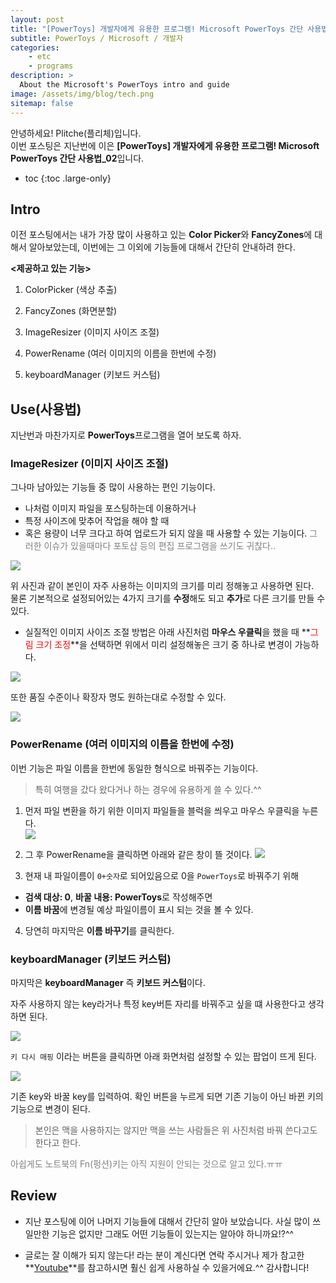 ```yaml
---
layout: post
title: "[PowerToys] 개발자에게 유용한 프로그램! Microsoft PowerToys 간단 사용법_02"
subtitle: PowerToys / Microsoft / 개발자
categories:
    - etc
    - programs
description: >
  About the Microsoft's PowerToys intro and guide
image: /assets/img/blog/tech.png
sitemap: false
---
```


안녕하세요! Plitche(플리체)입니다.  
이번 포스팅은 지난번에 이은 **[PowerToys] 개발자에게 유용한 프로그램! Microsoft PowerToys 간단 사용법_02**입니다.  

* toc
{:toc .large-only}

## Intro
이전 포스팅에서는 내가 가장 많이 사용하고 있는 **Color Picker**와 **FancyZones**에 대해서 알아보았는데, 이번에는 그 이외에 기능들에 대해서 간단히 안내하려 한다.  

**\<제공하고 있는 기능\>**
1. ColorPicker (색상 추출)

2. FancyZones (화면분할)

3. ImageResizer (이미지 사이즈 조절)

4. PowerRename (여러 이미지의 이름을 한번에 수정)

5. keyboardManager (키보드 커스텀)

## Use(사용법)
지난번과 마찬가지로 **PowerToys**프로그램을 열어 보도록 하자.

### ImageResizer (이미지 사이즈 조절)
그나마 남아있는 기능들 중 많이 사용하는 편인 기능이다.  

* 나처럼 이미지 파일을 포스팅하는데 이용하거나
* 특정 사이즈에 맞추어 작업을 해야 할 때
* 혹은 용량이 너무 크다고 하여 업로드가 되지 않을 때 사용할 수 있는 기능이다.
<font color="gray">그러한 이슈가 있을때마다 포토샵 등의 편집 프로그램을 쓰기도 귀찮다..</font>

![](/assets/post/etc/20210418_02/01.jpg)  

위 사진과 같이 본인이 자주 사용하는 이미지의 크기를 미리 정해놓고 사용하면 된다.  
물론 기본적으로 설정되어있는 4가지 크기를 **수정**해도 되고 **추가**로 다른 크기를 만들 수 있다.  

* 실질적인 이미지 사이즈 조절 방법은 아래 사진처럼 **마우스 우클릭**을 했을 때 **<font color="red">그림 크기 조정</font>**을 선택하면 위에서 미리 설정해놓은 크기 중 하나로 변경이 가능하다.  

![](/assets/post/etc/20210418_02/02.jpg)  

또한 품질 수준이나 확장자 명도 원하는대로 수정할 수 있다.  

![](/assets/post/etc/20210418_02/03.jpg)  

### PowerRename (여러 이미지의 이름을 한번에 수정)
이번 기능은 파일 이름을 한번에 동일한 형식으로 바꿔주는 기능이다.  

> 특히 여행을 갔다 왔다거나 하는 경우에 유용하게 쓸 수 있다.^^  

1. 먼저 파일 변환을 하기 위한 이미지 파일들을 블럭을 씌우고 마우스 우클릭을 누른다.  
![](/assets/post/etc/20210418_02/05.jpg)  

2. 그 후 PowerRename을 클릭하면 아래와 같은 창이 뜰 것이다.
![](/assets/post/etc/20210418_02/06.jpg)  

3. 현재 내 파일이름이 `0+숫자`로 되어있음으로 0을 `PowerToys`로 바꿔주기 위해
  - **검색 대상: 0**, **바꿀 내용: PowerToys**로 작성해주면
  - **이름 바꿈**에 변경될 예상 파일이름이 표시 되는 것을 볼 수 있다.
4. 당연히 마지막은 **이름 바꾸기**를 클릭한다.

### keyboardManager (키보드 커스텀)
마지막은 **keyboardManager** 즉 **키보드 커스텀**이다.  

자주 사용하지 않는 key라거나 특정 key버튼 자리를 바꿔주고 싶을 떄 사용한다고 생각하면 된다.  

![](/assets/post/etc/20210418_02/07.jpg)  

`키 다시 매핑` 이라는 버튼을 클릭하면 아래 화면처럼 설정할 수 있는 팝업이 뜨게 된다.

![](/assets/post/etc/20210418_02/08.jpg)  

기존 key와 바꿀 key를 입력하여. 확인 버튼을 누르게 되면 기존 기능이 아닌 바뀐 키의 기능으로 변경이 된다.  

> 본인은 맥을 사용하지는 않지만 맥을 쓰는 사람들은 위 사진처럼 바꿔 쓴다고도 한다고 한다.  

<font color="gray">아쉽게도 노트북의 Fn(펑션)키는 아직 지원이 안되는 것으로 알고 있다.ㅠㅠ</font>

## Review
* 지난 포스팅에 이어 나머지 기능들에 대해서 간단히 알아 보았습니다. 사실 많이 쓰일만한 기능은 없지만 그래도 어떤 기능들이 있는지는 알아야 하니까요!?^^

* 글로는 잘 이해가 되지 않는다! 라는 분이 계신다면 연락 주시거나 제가 참고한 **[Youtube](https://www.youtube.com/watch?v=bzg3otFT3zI&t=151s)**를 참고하시면 훨신 쉽게 사용하실 수 있을거에요.^^ 감사합니다!

